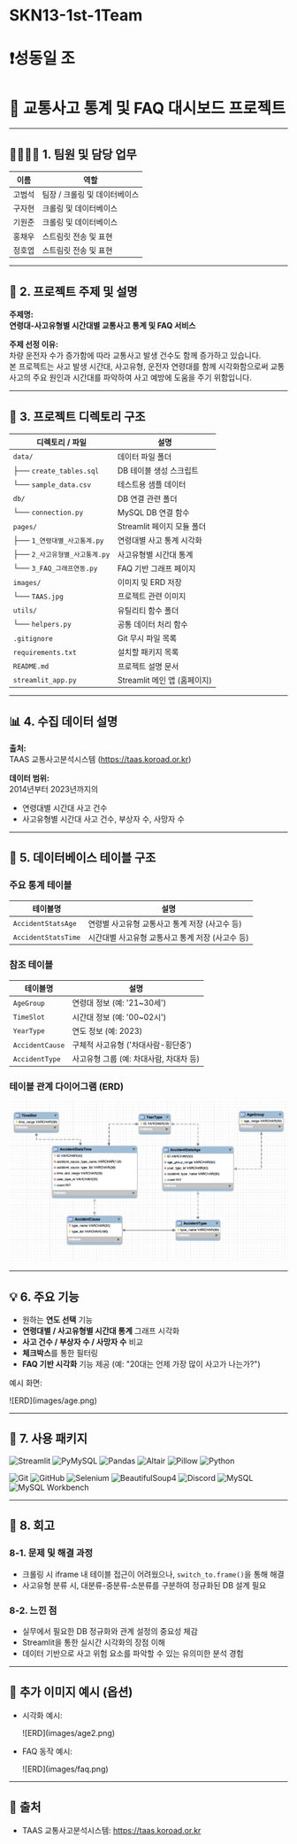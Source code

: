 # SKN13-1st-1Team

# ❗성동일 조

# 🚦 교통사고 통계 및 FAQ 대시보드 프로젝트

---

## 👨‍👩‍👧‍👦 1. 팀원 및 담당 업무

| 이름     | 역할                        |
|----------|-----------------------------|
| 고범석   | 팀장 / 크롤링 및 데이터베이스 |
| 구자현   | 크롤링 및 데이터베이스        |
| 기원준   | 크롤링 및 데이터베이스        |
| 홍채우   | 스트림릿 전송 및 표현          |
| 정호엽   | 스트림릿 전송 및 표현          |

---

## 🎯 2. 프로젝트 주제 및 설명

**주제명:**  
**연령대-사고유형별 시간대별 교통사고 통계 및 FAQ 서비스**

**주제 선정 이유:**  
차량 운전자 수가 증가함에 따라 교통사고 발생 건수도 함께 증가하고 있습니다.  
본 프로젝트는 사고 발생 시간대, 사고유형, 운전자 연령대를 함께 시각화함으로써 교통사고의 주요 원인과 시간대를 파악하여 사고 예방에 도움을 주기 위함입니다.

---

## 📁 3. 프로젝트 디렉토리 구조

| 디렉토리 / 파일 | 설명 |
|------------------|------|
| `data/` | 데이터 파일 폴더 |
| ├── `create_tables.sql` | DB 테이블 생성 스크립트 |
| └── `sample_data.csv` | 테스트용 샘플 데이터 |
| `db/` | DB 연결 관련 폴더 |
| └── `connection.py` | MySQL DB 연결 함수 |
| `pages/` | Streamlit 페이지 모듈 폴더 |
| ├── `1_연령대별_사고통계.py` | 연령대별 사고 통계 시각화 |
| ├── `2_사고유형별_사고통계.py` | 사고유형별 시간대 통계 |
| └── `3_FAQ_그래프연동.py` | FAQ 기반 그래프 페이지 |
| `images/` | 이미지 및 ERD 저장 |
| └── `TAAS.jpg` | 프로젝트 관련 이미지 |
| `utils/` | 유틸리티 함수 폴더 |
| └── `helpers.py` | 공통 데이터 처리 함수 |
| `.gitignore` | Git 무시 파일 목록 |
| `requirements.txt` | 설치할 패키지 목록 |
| `README.md` | 프로젝트 설명 문서 |
| `streamlit_app.py` | Streamlit 메인 앱 (홈페이지) |


---

## 📊 4. 수집 데이터 설명

**출처:**  
TAAS 교통사고분석시스템 (https://taas.koroad.or.kr)

**데이터 범위:**  
2014년부터 2023년까지의  
- 연령대별 시간대 사고 건수  
- 사고유형별 시간대 사고 건수, 부상자 수, 사망자 수  

---

## 🧮 5. 데이터베이스 테이블 구조

### 주요 통계 테이블

| 테이블명             | 설명 |
|----------------------|------|
| `AccidentStatsAge`   | 연령별 사고유형 교통사고 통계 저장 (사고수 등) |
| `AccidentStatsTime`  | 시간대별 사고유형 교통사고 통계 저장 (사고수 등) |

### 참조 테이블

| 테이블명         | 설명 |
|------------------|------|
| `AgeGroup`       | 연령대 정보 (예: '21~30세') |
| `TimeSlot`       | 시간대 정보 (예: '00~02시') |
| `YearType`       | 연도 정보 (예: 2023) |
| `AccidentCause`  | 구체적 사고유형 ('차대사람-횡단중') |
| `AccidentType`   | 사고유형 그룹 (예: 차대사람, 차대차 등) |

### 테이블 관계 다이어그램 (ERD)

![ERD](images/ERD.png)

---

## 💡 6. 주요 기능

- 원하는 **연도 선택** 기능
- **연령대별 / 사고유형별 시간대 통계** 그래프 시각화
- **사고 건수 / 부상자 수 / 사망자 수** 비교
- **체크박스**를 통한 필터링
- **FAQ 기반 시각화** 기능 제공 (예: "20대는 언제 가장 많이 사고가 나는가?")

예시 화면:

<!-- ![Dashboard Example](images/streamlit_dashboard.png) --> ![ERD](images/age.png)

---

## 🔧 7. 사용 패키지

<p align="left">
  <img src="https://img.shields.io/badge/Streamlit-FF4B4B?style=for-the-badge&logo=streamlit&logoColor=white" alt="Streamlit">
  <img src="https://img.shields.io/badge/PyMySQL-3776AB?style=for-the-badge&logo=python&logoColor=white" alt="PyMySQL">
  <img src="https://img.shields.io/badge/Pandas-150458?style=for-the-badge&logo=pandas&logoColor=white" alt="Pandas">
  <img src="https://img.shields.io/badge/Altair-1E88E5?style=for-the-badge&logo=altair&logoColor=white" alt="Altair">
  <img src="https://img.shields.io/badge/Pillow-FFDD54?style=for-the-badge&logo=pillow&logoColor=black" alt="Pillow">
  <img src="https://img.shields.io/badge/Python-3776AB?style=for-the-badge&logo=python&logoColor=white" alt="Python">
</p>
<p align="left">
  <img src="https://img.shields.io/badge/Git-F05032?style=for-the-badge&logo=git&logoColor=white" alt="Git">
  <img src="https://img.shields.io/badge/GitHub-181717?style=for-the-badge&logo=github&logoColor=white" alt="GitHub">
  <img src="https://img.shields.io/badge/Selenium-43B02A?style=for-the-badge&logo=selenium&logoColor=white" alt="Selenium">
  <img src="https://img.shields.io/badge/BeautifulSoup-4B8BBE?style=for-the-badge&logo=python&logoColor=white" alt="BeautifulSoup4">
  <img src="https://img.shields.io/badge/Discord-5865F2?style=for-the-badge&logo=discord&logoColor=white" alt="Discord">
  <img src="https://img.shields.io/badge/MySQL-4479A1?style=for-the-badge&logo=mysql&logoColor=white" alt="MySQL">
  <img src="https://img.shields.io/badge/MySQL_Workbench-00758F?style=for-the-badge&logo=mysql&logoColor=white" alt="MySQL Workbench">
</p>


---

## 🔁 8. 회고

### 8-1. 문제 및 해결 과정

- 크롤링 시 iframe 내 테이블 접근이 어려웠으나, `switch_to.frame()`을 통해 해결  
- 사고유형 분류 시, 대분류-중분류-소분류를 구분하여 정규화된 DB 설계 필요  

### 8-2. 느낀 점

- 실무에서 필요한 DB 정규화와 관계 설정의 중요성 체감  
- Streamlit을 통한 실시간 시각화의 장점 이해  
- 데이터 기반으로 사고 위험 요소를 파악할 수 있는 유의미한 분석 경험

---

## 📸 추가 이미지 예시 (옵션)

- 시각화 예시:  
  <!-- ![Graph Example](images/example_graph1.png) --> ![ERD](images/age2.png)

- FAQ 동작 예시:  
  <!-- ![FAQ Example](images/faq_example.png) --> ![ERD](images/faq.png)

---

## 🔗 출처

- TAAS 교통사고분석시스템: https://taas.koroad.or.kr

